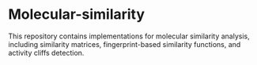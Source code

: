 # Molecular-similarity
This repository contains implementations for molecular similarity analysis, including similarity matrices, fingerprint-based similarity functions, and activity cliffs detection.
